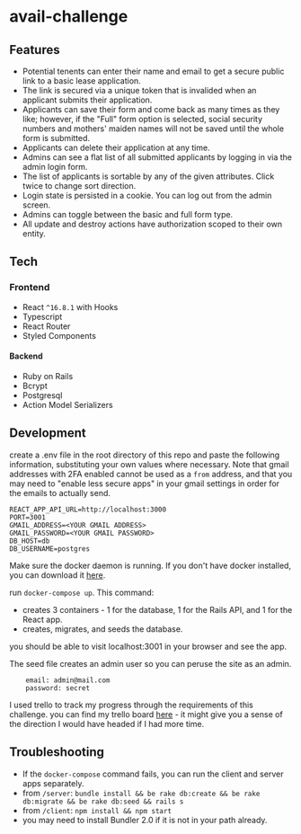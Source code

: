 # avail-challenge

## Features
- Potential tenents can enter their name and email to get a secure public link to a basic lease application.
- The link is secured via a unique token that is invalided when an applicant submits their application.
- Applicants can save their form and come back as many times as they like; however, if the "Full" form option is selected, social security numbers and mothers' maiden names will not be saved until the whole form is submitted.
- Applicants can delete their application at any time.
- Admins can see a flat list of all submitted applicants by logging in via the admin login form.
- The list of applicants is sortable by any of the given attributes. Click twice to change sort direction.
- Login state is persisted in a cookie. You can log out from the admin screen.
- Admins can toggle between the basic and full form type.
- All update and destroy actions have authorization scoped to their own entity.

## Tech

### Frontend
- React `^16.8.1` with Hooks
- Typescript
- React Router
- Styled Components

#### Backend
- Ruby on Rails
- Bcrypt
- Postgresql
- Action Model Serializers

## Development

create a .env file in the root directory of this repo and paste the following information, substituting your own values where necessary. Note that gmail addresses with 2FA enabled cannot be used as a `from` address, and that you may need to "enable less secure apps" in your gmail settings in order for the emails to actually send.

```
REACT_APP_API_URL=http://localhost:3000
PORT=3001
GMAIL_ADDRESS=<YOUR GMAIL ADDRESS>
GMAIL_PASSWORD=<YOUR GMAIL PASSWORD>
DB_HOST=db
DB_USERNAME=postgres
```

Make sure the docker daemon is running. If you don't have docker installed, you can download it [here](https://docs.docker.com/install/).

run `docker-compose up`. This command:

- creates 3 containers - 1 for the database, 1 for the Rails API, and 1 for the React app.
- creates, migrates, and seeds the database.

you should be able to visit localhost:3001 in your browser and see the app.

The seed file creates an admin user so you can peruse the site as an admin.

```
    email: admin@mail.com
    password: secret
```

I used trello to track my progress through the requirements of this challenge. you can find my trello board [here](https://trello.com/b/BgLcj4jn/avail-challenge) - it might give you a sense of the direction I would have headed if I had more time.


## Troubleshooting
- If the `docker-compose` command fails, you can run the client and server apps separately.
- from `/server`: `bundle install && be rake db:create && be rake db:migrate && be rake db:seed && rails s`
- from `/client`: `npm install && npm start`
- you may need to install Bundler 2.0 if it is not in your path already.
